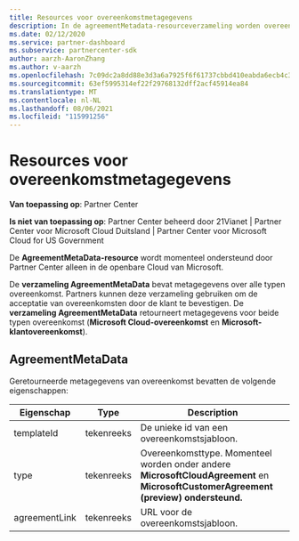 ```yaml
---
title: Resources voor overeenkomstmetagegevens
description: In de agreementMetadata-resourceverzameling worden overeenkomsttypen beschreven die partners kunnen gebruiken om de acceptatie van klanten te bevestigen.
ms.date: 02/12/2020
ms.service: partner-dashboard
ms.subservice: partnercenter-sdk
author: aarzh-AaronZhang
ms.author: v-aarzh
ms.openlocfilehash: 7c09dc2a8dd88e3d3a6a7925f6f61737cbbd410eabda6ecb4c3ead13d889de04
ms.sourcegitcommit: 63ef5995314ef22f29768132dff2acf45914ea84
ms.translationtype: MT
ms.contentlocale: nl-NL
ms.lasthandoff: 08/06/2021
ms.locfileid: "115991256"
---
```

# <a name="agreement-metadata-resources"></a>Resources voor overeenkomstmetagegevens

**Van toepassing op**: Partner Center

**Is niet van toepassing op**: Partner Center beheerd door 21Vianet | Partner Center voor Microsoft Cloud Duitsland | Partner Center voor Microsoft Cloud for US Government

De **AgreementMetaData-resource** wordt momenteel ondersteund door Partner Center alleen in de openbare Cloud van Microsoft. 

De **verzameling AgreementMetaData** bevat metagegevens over alle typen overeenkomst. Partners kunnen deze verzameling gebruiken om de acceptatie van overeenkomsten door de klant te bevestigen. De **verzameling AgreementMetaData** retourneert metagegevens voor beide typen overeenkomst (**Microsoft Cloud-overeenkomst** en **Microsoft-klantovereenkomst**).

## <a name="agreementmetadata"></a>AgreementMetaData

Geretourneerde metagegevens van overeenkomst bevatten de volgende eigenschappen:

| Eigenschap      | Type               | Description                                                                       |
|---------------|--------------------|-----------------------------------------------------------------------------------|
| templateId    | tekenreeks             | De unieke id van een overeenkomstsjabloon.                                       |
| type          | tekenreeks             | Overeenkomsttype. Momenteel worden onder andere **MicrosoftCloudAgreement** en **MicrosoftCustomerAgreement (preview) ondersteund.** |
| agreementLink | tekenreeks             | URL voor de overeenkomstsjabloon.                                                    |
